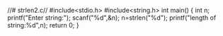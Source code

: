 //# strlen2.c//
#include<stdio.h>
#include<string.h>
int main()
{
    int n;
    printf("Enter string:");
    scanf("%d",&n);
    n=strlen("%d");
    printf("length of string:%d",n);
    return 0;
}
